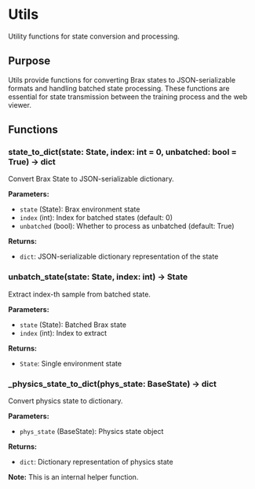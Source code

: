 # Utils

Utility functions for state conversion and processing.

## Purpose

Utils provide functions for converting Brax states to JSON-serializable formats and handling batched state processing. These functions are essential for state transmission between the training process and the web viewer.

## Functions

### state_to_dict(state: State, index: int = 0, unbatched: bool = True) -> dict

Convert Brax State to JSON-serializable dictionary.

**Parameters:**
- `state` (State): Brax environment state
- `index` (int): Index for batched states (default: 0)
- `unbatched` (bool): Whether to process as unbatched (default: True)

**Returns:**
- `dict`: JSON-serializable dictionary representation of the state

### unbatch_state(state: State, index: int) -> State

Extract index-th sample from batched state.

**Parameters:**
- `state` (State): Batched Brax state
- `index` (int): Index to extract

**Returns:**
- `State`: Single environment state

### _physics_state_to_dict(phys_state: BaseState) -> dict

Convert physics state to dictionary.

**Parameters:**
- `phys_state` (BaseState): Physics state object

**Returns:**
- `dict`: Dictionary representation of physics state

**Note:** This is an internal helper function. 